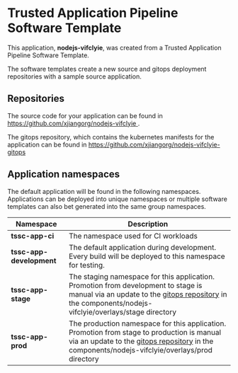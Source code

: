 # Trusted Application Pipeline Software Template

This application, **nodejs-vifclyie**, was created from a Trusted Application Pipeline Software Template.

The software templates create a new source and gitops deployment repositories with a sample source application. 

## Repositories

The source code for your application can be found in [https://github.com/xjiangorg/nodejs-vifclyie ](https://github.com/xjiangorg/nodejs-vifclyie ).
 
The gitops repository, which contains the kubernetes manifests for the application can be found in 
[https://github.com/xjiangorg/nodejs-vifclyie-gitops ](https://github.com/xjiangorg/nodejs-vifclyie-gitops ) 

## Application namespaces 

The default application will be found in the following namespaces. Applications can be deployed into unique namespaces or multiple software templates can also bet generated into the same group namespaces.  

|  Namespace   |  Description   |  
| -------- | -------- |
| **tssc-app-ci** | The namespace used for CI workloads |
| **tssc-app-development** | The default application during development. Every build will be deployed to this namespace for testing. |
| **tssc-app-stage** | The staging namespace for this application. Promotion from development to stage is manual via an update to the [gitops repository](https://github.com/xjiangorg/nodejs-vifclyie-gitops ) in the components/nodejs-vifclyie/overlays/stage directory |
| **tssc-app-prod** | The production namespace for this application. Promotion from stage to production is manual via an update to the [gitops repository](https://github.com/xjiangorg/nodejs-vifclyie-gitops ) in the components/nodejs-vifclyie/overlays/prod directory |